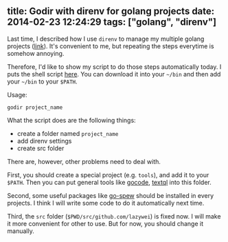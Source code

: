 title: Godir with direnv for golang projects
date: 2014-02-23 12:24:29
tags: ["golang", "direnv"]
---

Last time, I described how I use `direnv` to manage my multiple golang projects ([link](http://blog.lazywei.com/2014/02/10/use-direnv-to-manage-your-golang-projects/)). It's convenient to me, but repeating the steps everytime is somehow annoying.

Therefore, I'd like to show my script to do those steps automatically today.
I puts the shell script [here](https://github.com/lazywei/dotfiles/blob/master/bin/godir).
You can download it into your `~/bin` and then add your `~/bin` to your `$PATH`.

Usage:
```
godir project_name
```

What the script does are the following things:

- create a folder named `project_name`
- add direnv settings
- create src folder

There are, however, other problems need to deal with.

First, you should create a special project (e.g. `tools`), and add it to your `$PATH`. Then you can put general tools like [gocode](https://github.com/nsf/gocode), [textql](https://github.com/dinedal/textql) into this folder.

Second, some useful packages like [go-spew](https://github.com/davecgh/go-spew) should be installed in every projects. I think I will write some code to do it automatically next time.

Third, the `src` folder (`$PWD/src/github.com/lazywei`) is fixed now. I will make it more convenient for other to use. But for now, you should change it manually.
